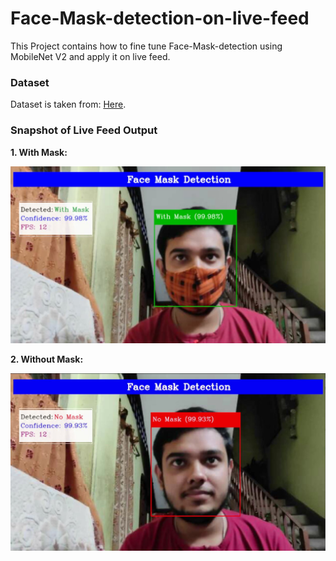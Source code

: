 # Face-Mask-detection-on-live-feed
This Project contains how to fine tune Face-Mask-detection using MobileNet V2 and apply it on live feed.

### Dataset 
Dataset is taken from: <a href='https://github.com/chandrikadeb7/Face-Mask-Detection/tree/master/dataset'>Here</a>.

### Snapshot of Live Feed Output

**1. With Mask:**

   <img src ='https://github.com/ankan-chakraborty/Face-Mask-detection-on-live-feed/blob/main/Snapshots/With%20Mask.JPG' width = '800px'>
   
   
**2. Without Mask:**

   <img src ='https://github.com/ankan-chakraborty/Face-Mask-detection-on-live-feed/blob/main/Snapshots/Without%20Mask.JPG' width = '800px'>
   
   
